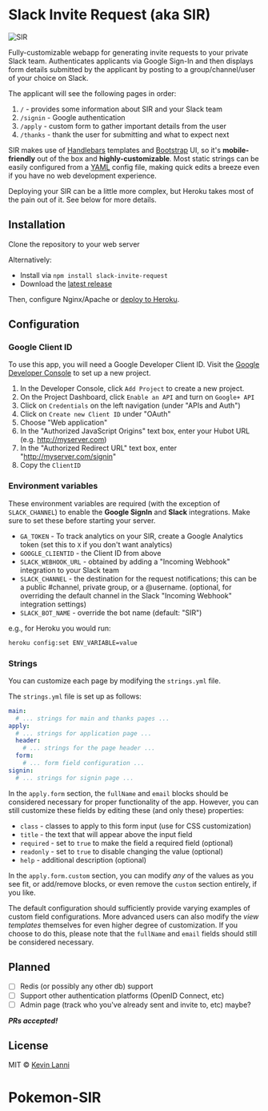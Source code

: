 # Slack Invite Request (aka SIR)

![SIR](https://raw.githubusercontent.com/therealklanni/slack-invite-request/master/public/images/bot.png)

Fully-customizable webapp for generating invite requests to your private Slack 
team. Authenticates applicants via Google Sign-In and then displays form details 
submitted by the applicant by posting to a group/channel/user of your choice 
on Slack. 

The applicant will see the following pages in order:

1. `/` - provides some information about SIR and your Slack team
2. `/signin` - Google authentication
3. `/apply` - custom form to gather important details from the user
4. `/thanks` - thank the user for submitting and what to expect next
 
SIR makes use of [Handlebars](http://handlebarsjs.com/) templates and 
[Bootstrap](http://getbootstrap.com/) UI, so it's **mobile-friendly** out of 
the box and **highly-customizable**. Most static strings can be easily configured 
from a [YAML](http://www.yaml.org/start.html) config file, making quick edits a 
breeze even if you have no web development experience.

Deploying your SIR can be a little more complex, but Heroku takes most of the pain 
out of it. See below for more details.

## Installation

Clone the repository to your web server

Alternatively:

* Install via `npm install slack-invite-request`
* Download the [latest release](https://github.com/therealklanni/slack-invite-request/releases/latest)

Then, configure Nginx/Apache or [deploy to Heroku](https://devcenter.heroku.com/articles/getting-started-with-nodejs#introduction).

## Configuration

### Google Client ID

To use this app, you will need a Google Developer Client ID. Visit the 
[Google Developer Console](https://console.developers.google.com) to set up a 
new project.

1. In the Developer Console, click `Add Project` to create a new project.
2. On the Project Dashboard, click `Enable an API` and turn on `Google+ API`
3. Click on `Credentials` on the left navigation (under "APIs and Auth")
4. Click on `Create new Client ID` under "OAuth"
5. Choose "Web application"
6. In the "Authorized JavaScript Origins" text box, enter your Hubot URL (e.g. http://myserver.com)
7. In the "Authorized Redirect URL" text box, enter "http://myserver.com/signin"
8. Copy the `ClientID` 

### Environment variables

These environment variables are required (with the exception of `SLACK_CHANNEL`) to enable the **Google SignIn** and **Slack** integrations. Make sure to set these before starting your server.

* `GA_TOKEN` - To track analytics on your SIR, create a Google Analytics token (set this to `X` if you don't want analytics)
* `GOOGLE_CLIENTID` - the Client ID from above
* `SLACK_WEBHOOK_URL` - obtained by adding a "Incoming Webhook" integration to your Slack team
* `SLACK_CHANNEL` - the destination for the request notifications; this can be a public #channel, private group, or a @username. (optional, for overriding the default channel in the Slack "Incoming Webhook" integration settings)
* `SLACK_BOT_NAME` - override the bot name (default: "SIR")

e.g., for Heroku you would run:

```sh
heroku config:set ENV_VARIABLE=value
```

### Strings

You can customize each page by modifying the `strings.yml` file.

The `strings.yml` file is set up as follows:

```yml
main:
  # ... strings for main and thanks pages ...
apply:
  # ... strings for application page ...
  header:
    # ... strings for the page header ...
  form:
    # ... form field configuration ...
signin:
  # ... strings for signin page ...
```

In the `apply.form` section, the `fullName` and `email` blocks should be
considered necessary for proper functionality of the app. However, you can
still customize these fields by editing these (and only these) properties: 

* `class` - classes to apply to this form input (use for CSS customization)
* `title` - the text that will appear above the input field
* `required` - set to `true` to make the field a required field (optional)
* `readonly` - set to `true` to disable changing the value (optional)
* `help` - additional description (optional)

In the `apply.form.custom` section, you can modify *any* of the values as you see
fit, or add/remove blocks, or even remove the `custom` section entirely, if
you like.

The default configuration should sufficiently provide varying examples of custom
field configurations. More advanced users can also modify the *view templates* 
themselves for even higher degree of customization. If you choose to do this,
please note that the `fullName` and `email` fields should still be considered 
necessary.

## Planned

- [ ] Redis (or possibly any other db) support
- [ ] Support other authentication platforms (OpenID Connect, etc)
- [ ] Admin page (track who you've already sent and invite to, etc) maybe?

***PRs accepted!***

## License

MIT © [Kevin Lanni](https://github.com/therealklanni)
# Pokemon-SIR
